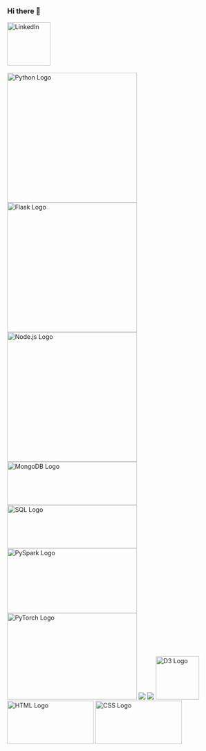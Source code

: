### Hi there 👋

<a href="https://www.linkedin.com/in/muhammad-umar-796506248/" target="_blank">
  <img src="https://content.linkedin.com/content/dam/me/business/en-us/amp/brand-site/v2/bg/LI-Logo.svg.original.svg" alt="LinkedIn" width="100">
</a>
<br><br>

<img src="https://www.python.org/static/community_logos/python-logo-generic.svg" alt="Python Logo" width="300"/>
<img src="https://flask.palletsprojects.com/en/3.0.x/_images/flask-horizontal.png" alt="Flask Logo" width="300"><br>
<img src="https://nodejs.org/static/images/logo.svg" alt="Node.js Logo" width="300"><br>
<img src="https://webassets.mongodb.com/_com_assets/cms/mongodb_logo1-76twgcu2dm.png" alt="MongoDB Logo" width="300" height="100">
<img src="https://upload.wikimedia.org/wikipedia/commons/thumb/8/87/Sql_data_base_with_logo.png/600px-Sql_data_base_with_logo.png" alt="SQL Logo" width="300" height="100">

<img src="https://spark.apache.org/images/spark-logo-trademark.png" alt="PySpark Logo" width="300" height="150">
<img src="https://pytorch.org/assets/images/pytorch-logo.png" alt="PyTorch Logo" width="300" height="200">


<img src="https://img.icons8.com/offices/80/000000/bar-chart.png"/>
<img src="https://img.icons8.com/windows/96/000000/artificial-intelligence.png"/>
<img src="https://raw.githubusercontent.com/d3/d3-logo/master/d3.svg" alt="D3 Logo" width="100"/>


<img src="https://upload.wikimedia.org/wikipedia/commons/6/61/HTML5_logo_and_wordmark.svg" alt="HTML Logo" width="200" height="100"/>
<img src="https://upload.wikimedia.org/wikipedia/commons/d/d5/CSS3_logo_and_wordmark.svg" alt="CSS Logo" width="200" height="100"/>




<!--
**M-Umar-949/M-Umar-949** is a ✨ _special_ ✨ repository because its `README.md` (this file) appears on your GitHub profile.

Here are some ideas to get you started:

- 🔭 I’m currently working on ...
- 🌱 I’m currently learning ...
- 👯 I’m looking to collaborate on ...
- 🤔 I’m looking for help with ...
- 💬 Ask me about ...
- 📫 How to reach me: ...
- 😄 Pronouns: ...
- ⚡ Fun fact: ...
-->
